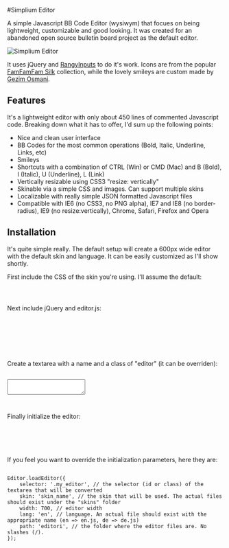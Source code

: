 #Simplium Editor

A simple Javascript BB Code Editor (wysiwym) that focues on being lightweight, customizable and good looking. It was created for an abandoned open source bulletin board project as the default editor.

![Simplium Editor](http://feniksi.com/wp-content/uploads/2011/09/editori1.jpg)

It uses jQuery and [RangyInputs](http://code.google.com/p/rangyinputs/wiki/Documentation "Rangy Inputs jQuery Plugin") to do it's work. Icons are from the popular [FamFamFam Silk](http://www.famfamfam.com/lab/icons/silk/ "FamFamFam Silk Icons") collection, while the lovely smileys are custom made by [Gezim Osmani](http://artisticca.com/ "Artisticca Creative Agency").

Features
--------

It's a lightweight editor with only about 450 lines of commented Javascript code. Breaking down what it has to offer, I'd sum up the following points:

+ Nice and clean user interface
+ BB Codes for the most common operations (Bold, Italic, Underline, Links, etc)
+ Smileys
+ Shortcuts with a combination of CTRL (Win) or CMD (Mac) and B (Bold), I (Italic), U (Underline), L (Link)
+ Vertically resizable using CSS3 "resize: vertically"
+ Skinable via a simple CSS and images. Can support multiple skins
+ Localizable with really simple JSON formatted Javascript files
+ Compatible with IE6 (no CSS3, no PNG alpha), IE7 and IE8 (no border-radius), IE9 (no resize:vertically), Chrome, Safari, Firefox and Opera

Installation
-----------

It's quite simple really. The default setup will create a 600px wide editor with the default skin and language. It can be easily customized as I'll show shortly.

First include the CSS of the skin you're using. I'll assume the default:
<pre lang="html"><code>
<link rel="stylesheet" type="text/css" href="editor/skins/simplium/editor.css" />
</code></pre>
	
Next include jQuery and editor.js:
<pre lang="html"><code>
<script type="text/javascript" src="editor/jquery/jquery.js"></script>
<script type="text/javascript" src="editor/editor.js"></script>
</code></pre>
	
Create a textarea with a name and a class of "editor" (it can be overriden):
<pre lang="html"><code>
<textarea name="permbajtja" class="editori"></textarea>
</code></pre>
	
Finally initialize the editor:
<pre lang="javascript"><code>
	<script type="text/javascript">	
		$(document).ready(function(){
			Editor.loadEditor();
		});
	</script>
</code></pre>

If you feel you want to override the initialization parameters, here they are:
<pre lang="javascript"><code>
Editor.loadEditor({
	selector: '.my_editor', // the selector (id or class) of the textarea that will be converted
	skin: 'skin_name', // the skin that will be used. The actual files should exist under the "skins" folder
	width: 700, // editor width
	lang: 'en', // language. An actual file should exist with the appropriate name (en => en.js, de => de.js)
	path: 'editori', // the folder where the editor files are. No slashes (/).
});
</code></pre>